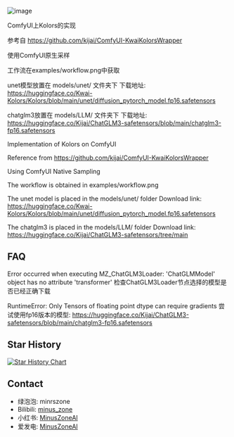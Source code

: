 ![image](https://github.com/MinusZoneAI/ComfyUI-Kolors-MZ/blob/main/examples/workflow.png)

ComfyUI上Kolors的实现

参考自 https://github.com/kijai/ComfyUI-KwaiKolorsWrapper

使用ComfyUI原生采样

工作流在examples/workflow.png中获取


unet模型放置在 models/unet/ 文件夹下
下载地址:
https://huggingface.co/Kwai-Kolors/Kolors/blob/main/unet/diffusion_pytorch_model.fp16.safetensors


chatglm3放置在 models/LLM/ 文件夹下
下载地址:
https://huggingface.co/Kijai/ChatGLM3-safetensors/blob/main/chatglm3-fp16.safetensors


Implementation of Kolors on ComfyUI

Reference from https://github.com/kijai/ComfyUI-KwaiKolorsWrapper

Using ComfyUI Native Sampling

The workflow is obtained in examples/workflow.png


The unet model is placed in the models/unet/ folder
Download link:
https://huggingface.co/Kwai-Kolors/Kolors/blob/main/unet/diffusion_pytorch_model.fp16.safetensors


The chatglm3 is placed in the models/LLM/ folder
Download link:
https://huggingface.co/Kijai/ChatGLM3-safetensors/tree/main




## FAQ
Error occurred when executing MZ_ChatGLM3Loader: 'ChatGLMModel' object has no attribute 'transformer'
检查ChatGLM3Loader节点选择的模型是否已经正确下载

RuntimeError: Only Tensors of floating point dtype can require gradients
尝试使用fp16版本的模型: https://huggingface.co/Kijai/ChatGLM3-safetensors/blob/main/chatglm3-fp16.safetensors

## Star History

<a href="https://star-history.com/#MinusZoneAI/ComfyUI-Kolors-MZ&Date">
 <picture>
   <source media="(prefers-color-scheme: dark)" srcset="https://api.star-history.com/svg?repos=MinusZoneAI/ComfyUI-Kolors-MZ&type=Date&theme=dark" />
   <source media="(prefers-color-scheme: light)" srcset="https://api.star-history.com/svg?repos=MinusZoneAI/ComfyUI-Kolors-MZ&type=Date" />
   <img alt="Star History Chart" src="https://api.star-history.com/svg?repos=MinusZoneAI/ComfyUI-Kolors-MZ&type=Date" />
 </picture>
</a>


## Contact
- 绿泡泡: minrszone
- Bilibili: [minus_zone](https://space.bilibili.com/5950992)
- 小红书: [MinusZoneAI](https://www.xiaohongshu.com/user/profile/5f072e990000000001005472)
- 爱发电: [MinusZoneAI](https://afdian.net/@MinusZoneAI)
